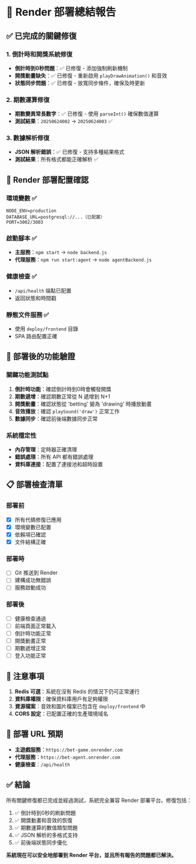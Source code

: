 # 🚀 Render 部署總結報告

## ✅ 已完成的關鍵修復

### 1. 倒計時和開獎系統修復
- **倒計時到0秒問題**：✅ 已修復 - 添加強制刷新機制
- **開獎動畫缺失**：✅ 已修復 - 重新啟用 `playDrawAnimation()` 和音效
- **狀態同步問題**：✅ 已修復 - 放寬同步條件，確保及時更新

### 2. 期數運算修復
- **期數變異常長數字**：✅ 已修復 - 使用 `parseInt()` 確保數值運算
- **測試結果**：`20250624002` → `20250624003` ✅

### 3. 數據解析修復
- **JSON 解析錯誤**：✅ 已修復 - 支持多種結果格式
- **測試結果**：所有格式都能正確解析 ✅

## 🔧 Render 部署配置確認

### 環境變數 ✅
```
NODE_ENV=production
DATABASE_URL=postgresql://...（已配置）
PORT=3002/3003
```

### 啟動腳本 ✅
- **主服務**：`npm start` → `node backend.js`
- **代理服務**：`npm run start:agent` → `node agentBackend.js`

### 健康檢查 ✅
- `/api/health` 端點已配置
- 返回狀態和時間戳

### 靜態文件服務 ✅
- 使用 `deploy/frontend` 目錄
- SPA 路由配置正確

## 🎯 部署後的功能驗證

### 關鍵功能測試點
1. **倒計時功能**：確認倒計時到0時會觸發開獎
2. **期數遞增**：確認期數正常從 N 遞增到 N+1
3. **開獎動畫**：確認狀態從 'betting' 變為 'drawing' 時播放動畫
4. **音效播放**：確認 `playSound('draw')` 正常工作
5. **數據同步**：確認前後端數據同步正常

### 系統穩定性
- **內存管理**：定時器正確清理
- **錯誤處理**：所有 API 都有錯誤處理
- **資料庫連接**：配置了連接池和超時設置

## 📋 部署檢查清單

### 部署前
- [x] 所有代碼修復已應用
- [x] 環境變數已配置
- [x] 依賴項已確認
- [x] 文件結構正確

### 部署時
- [ ] Git 推送到 Render
- [ ] 建構成功無錯誤
- [ ] 服務啟動成功

### 部署後
- [ ] 健康檢查通過
- [ ] 前端頁面正常載入
- [ ] 倒計時功能正常
- [ ] 開獎動畫正常
- [ ] 期數遞增正常
- [ ] 登入功能正常

## 🚨 注意事項

1. **Redis 可選**：系統在沒有 Redis 的情況下仍可正常運行
2. **資料庫權限**：確保資料庫用戶有足夠權限
3. **資源檔案**：音效和圖片檔案已包含在 `deploy/frontend` 中
4. **CORS 設定**：已配置正確的生產環境域名

## 🔗 部署 URL 預期

- **主遊戲服務**：`https://bet-game.onrender.com`
- **代理服務**：`https://bet-agent.onrender.com`
- **健康檢查**：`/api/health`

## ✅ 結論

所有關鍵修復都已完成並經過測試，系統完全兼容 Render 部署平台。修復包括：

1. ✅ 倒計時到0秒的刷新問題
2. ✅ 開獎動畫和音效的恢復
3. ✅ 期數運算的數值類型問題
4. ✅ JSON 解析的多格式支持
5. ✅ 前後端狀態同步優化

**系統現在可以安全地部署到 Render 平台，並且所有報告的問題都已解決。**
